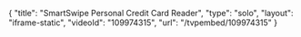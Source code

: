 {
    "title": "SmartSwipe Personal Credit Card Reader",
    "type": "solo",
    "layout": "iframe-static",
    "videoId": "109974315",
    "url": "\/tvpembed\/109974315"
}